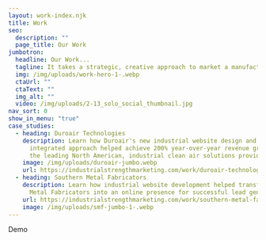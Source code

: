 ```yaml
---
layout: work-index.njk
title: Work
seo:
  description: ""
  page_title: Our Work
jumbotron:
  headline: Our Work...
  tagline: It takes a strategic, creative approach to market a manufacturing company
  img: /img/uploads/work-hero-1-.webp
  ctaUrl: ""
  ctaText: ""
  img_alt: ""
  video: /img/uploads/2-13_solo_social_thumbnail.jpg
nav_sort: 0
show_in_menu: "true"
case_studies:
  - heading: Duroair Technologies
    description: Learn how Duroair's new industrial website design and strategic,
      integrated approach helped achieve 200% year-over-year revenue growth for
      the leading North American, industrial clean air solutions provider.
    image: /img/uploads/duroair-jumbo.webp
    url: https://industrialstrengthmarketing.com/work/duroair-technologies/
  - heading: Southern Metal Fabricators
    description: L﻿earn how industrial website development helped transform Southern
      Metal Fabricators into an online presence for successful lead generation.
    url: https://industrialstrengthmarketing.com/work/southern-metal-fabricators/
    image: /img/uploads/smf-jumbo-1-.webp
---
```

Demo